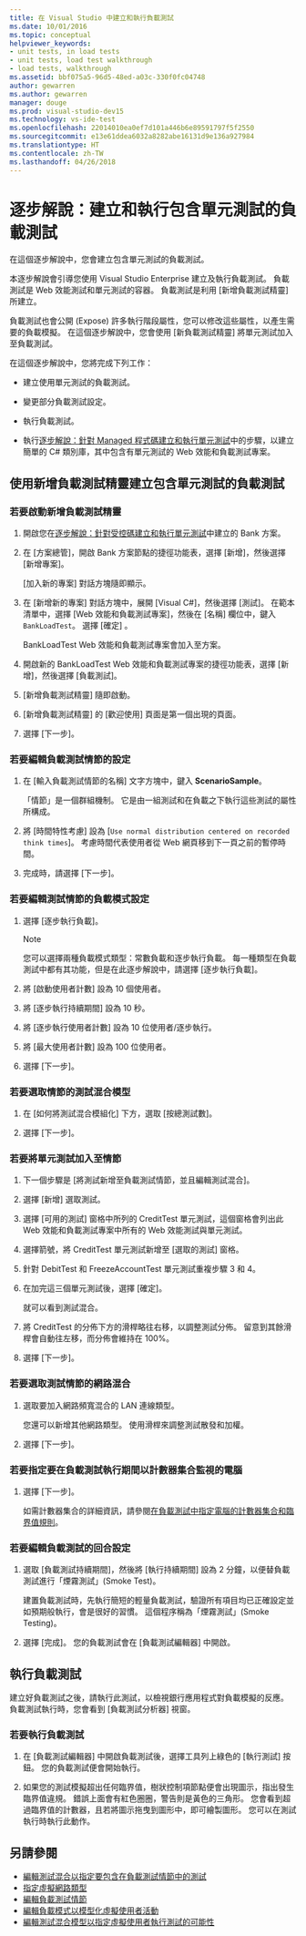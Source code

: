 ```yaml
---
title: 在 Visual Studio 中建立和執行負載測試
ms.date: 10/01/2016
ms.topic: conceptual
helpviewer_keywords:
- unit tests, in load tests
- unit tests, load test walkthrough
- load tests, walkthrough
ms.assetid: bbf075a5-96d5-48ed-a03c-330f0fc04748
author: gewarren
ms.author: gewarren
manager: douge
ms.prod: visual-studio-dev15
ms.technology: vs-ide-test
ms.openlocfilehash: 22014010ea0ef7d101a446b6e89591797f5f2550
ms.sourcegitcommit: e13e61ddea6032a8282abe16131d9e136a927984
ms.translationtype: HT
ms.contentlocale: zh-TW
ms.lasthandoff: 04/26/2018
---
```

# <a name="walkthrough-create-and-run-a-load-test-that-contains-unit-tests"></a>逐步解說：建立和執行包含單元測試的負載測試

在這個逐步解說中，您會建立包含單元測試的負載測試。

本逐步解說會引導您使用 Visual Studio Enterprise 建立及執行負載測試。 負載測試是 Web 效能測試和單元測試的容器。 負載測試是利用 [新增負載測試精靈] 所建立。

負載測試也會公開 (Expose) 許多執行階段屬性，您可以修改這些屬性，以產生需要的負載模擬。 在這個逐步解說中，您會使用 [新負載測試精靈] 將單元測試加入至負載測試。

在這個逐步解說中，您將完成下列工作：

-   建立使用單元測試的負載測試。

-   變更部分負載測試設定。

-   執行負載測試。

-   執行[逐步解說：針對 Managed 程式碼建立和執行單元測試](../test/walkthrough-creating-and-running-unit-tests-for-managed-code.md)中的步驟，以建立簡單的 C# 類別庫，其中包含有單元測試的 Web 效能和負載測試專案。

## <a name="create-a-load-test-containing-unit-tests-using-the-new-load-test-wizard"></a>使用新增負載測試精靈建立包含單元測試的負載測試

### <a name="to-start-the-new-load-test-wizard"></a>若要啟動新增負載測試精靈

1.  開啟您在[逐步解說：針對受控碼建立和執行單元測試](../test/walkthrough-creating-and-running-unit-tests-for-managed-code.md)中建立的 Bank 方案。

2.  在 [方案總管]，開啟 Bank 方案節點的捷徑功能表，選擇 [新增]，然後選擇 [新增專案]。

     [加入新的專案] 對話方塊隨即顯示。

3.  在 [新增新的專案] 對話方塊中，展開 [Visual C#]，然後選擇 [測試]。 在範本清單中，選擇 [Web 效能和負載測試專案]，然後在 [名稱] 欄位中，鍵入 `BankLoadTest`。 選擇 [確定] 。

     BankLoadTest Web 效能和負載測試專案會加入至方案。

4.  開啟新的 BankLoadTest Web 效能和負載測試專案的捷徑功能表，選擇 [新增]，然後選擇 [負載測試]。

5.  [新增負載測試精靈] 隨即啟動。

6.  [新增負載測試精靈] 的 [歡迎使用] 頁面是第一個出現的頁面。

7.  選擇 [下一步]。

### <a name="to-edit-settings-for-load-test-scenario"></a>若要編輯負載測試情節的設定

1.  在 [輸入負載測試情節的名稱] 文字方塊中，鍵入 **ScenarioSample**。

     「情節」是一個群組機制。 它是由一組測試和在負載之下執行這些測試的屬性所構成。

2.  將 [時間特性考慮] 設為 [`Use normal distribution centered on recorded think times`]。 考慮時間代表使用者從 Web 網頁移到下一頁之前的暫停時間。

1.  完成時，請選擇 [下一步]。

### <a name="to-edit-load-pattern-setting-for-test-scenario"></a>若要編輯測試情節的負載模式設定

1.  選擇 [逐步執行負載]。

    > [!NOTE]
    > 您可以選擇兩種負載模式類型：常數負載和逐步執行負載。 每一種類型在負載測試中都有其功能，但是在此逐步解說中，請選擇 [逐步執行負載]。

2.  將 [啟動使用者計數] 設為 10 個使用者。

3.  將 [逐步執行持續期間] 設為 10 秒。

4.  將 [逐步執行使用者計數] 設為 10 位使用者/逐步執行。

5.  將 [最大使用者計數] 設為 100 位使用者。

6.  選擇 [下一步]。

### <a name="to-select-test-mix-model-for-the-scenario"></a>若要選取情節的測試混合模型

1.  在 [如何將測試混合模組化] 下方，選取 [按總測試數]。

2.  選擇 [下一步]。

### <a name="to-add-unit-tests-to-the-scenario"></a>若要將單元測試加入至情節

1.  下一個步驟是 [將測試新增至負載測試情節，並且編輯測試混合]。

2.  選擇 [新增] 選取測試。

3.  選擇 [可用的測試] 窗格中所列的 CreditTest 單元測試，這個窗格會列出此 Web 效能和負載測試專案中所有的 Web 效能測試與單元測試。

4.  選擇箭號，將 CreditTest 單元測試新增至 [選取的測試] 窗格。

5.  針對 DebitTest 和 FreezeAccountTest 單元測試重複步驟 3 和 4。

6.  在加完這三個單元測試後，選擇 [確定]。

     就可以看到測試混合。

7.  將 CreditTest 的分佈下方的滑桿略往右移，以調整測試分佈。 留意到其餘滑桿會自動往左移，而分佈會維持在 100%。

8.  選擇 [下一步]。

### <a name="to-select-network-mix-for-test-scenario"></a>若要選取測試情節的網路混合

1.  選取要加入網路頻寬混合的 LAN 連線類型。

     您還可以新增其他網路類型。 使用滑桿來調整測試散發和加權。

2.  選擇 [下一步]。

### <a name="to-specify-computers-to-monitor-with-counter-sets-during-load-test-run"></a>若要指定要在負載測試執行期間以計數器集合監視的電腦

1.  選擇 [下一步]。

     如需計數器集合的詳細資訊，請參閱[在負載測試中指定電腦的計數器集合和臨界值規則](../test/specify-counter-sets-and-threshold-rules-for-load-testing.md)。

### <a name="to-edit-run-setting-for-load-test"></a>若要編輯負載測試的回合設定

1.  選取 [負載測試持續期間]，然後將 [執行持續期間] 設為 2 分鐘，以便替負載測試進行「煙霧測試」(Smoke Test)。

     建置負載測試時，先執行簡短的輕量負載測試，驗證所有項目均已正確設定並如預期般執行，會是很好的習慣。 這個程序稱為「煙霧測試」(Smoke Testing)。

2.  選擇 [完成]。 您的負載測試會在 [負載測試編輯器] 中開啟。

## <a name="running-the-load-test"></a>執行負載測試
 建立好負載測試之後，請執行此測試，以檢視銀行應用程式對負載模擬的反應。 負載測試執行時，您會看到 [負載測試分析器] 視窗。

### <a name="to-run-the-load-test"></a>若要執行負載測試

1.  在 [負載測試編輯器] 中開啟負載測試後，選擇工具列上綠色的 [執行測試] 按鈕。 您的負載測試便會開始執行。

2.  如果您的測試模擬超出任何臨界值，樹狀控制項節點便會出現圖示，指出發生臨界值違規。 錯誤上面會有紅色圈圈，警告則是黃色的三角形。 您會看到超過臨界值的計數器，且若將圖示拖曳到圖形中，即可繪製圖形。 您可以在測試執行時執行此動作。

## <a name="see-also"></a>另請參閱

- [編輯測試混合以指定要包含在負載測試情節中的測試](../test/edit-the-test-mix-to-specify-which-web-browsers-types-in-a-load-test-scenario.md)
- [指定虛擬網路類型](../test/specify-virtual-network-types-in-a-load-test-scenario.md)
- [編輯負載測試情節](../test/edit-load-test-scenarios.md)
- [編輯負載模式以模型化虛擬使用者活動](../test/edit-load-patterns-to-model-virtual-user-activities.md)
- [編輯測試混合模型以指定虛擬使用者執行測試的可能性](../test/edit-test-mix-models-to-specify-the-probability-of-a-virtual-user-running-a-test.md)